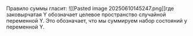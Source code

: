 Правило суммы гласит:
![[Pasted image 20250610145247.png]]где заковырчатая Y обозначает целевое пространство случайной переменной Y. Это обозначает, что мы суммируем набор состояний y переменной Y.
